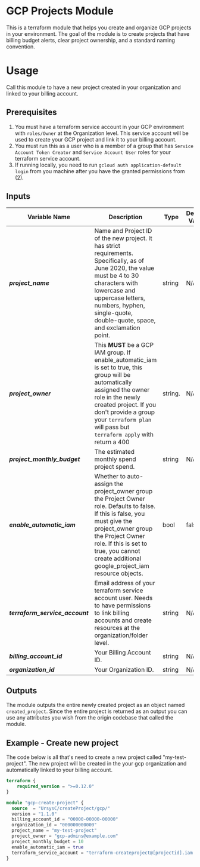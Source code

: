 # GCP Projects Module
This is a terraform module that helps you create and organize GCP projects in your environment. The goal of the module is to create projects that have billing budget alerts, clear project ownership, and a standard naming convention.

# Usage
Call this module to have a new project created in your organization and linked to your billing account.

## Prerequisites

1. You must have a terraform service account in your GCP environment with `roles/Owner` at the Organization level. This service account will be used to create your GCP project and link it to your billing account.  
2. You must run this as a user who is a member of a group that has `Service Account Token Creator`
   and `Service Account User` roles for your terraform service account.
3. If running locally, you need to run `gcloud auth application-default login` from you machine
   after you have the granted permissions from (2).  

## Inputs
| Variable Name  | Description  | Type  | Default Value  | Required  |
|---------------|--------------|-------|----------------|-----------|
| __*project_name*__  | Name and Project ID of the new project.  It has strict requirements.  Specifically, as of June 2020, the value must be 4 to 30 characters with lowercase and uppercase letters, numbers, hyphen, single-quote, double-quote, space, and exclamation point.  | string | N/A | Yes |
| __*project_owner*__  | This __MUST__ be a GCP IAM group. If enable_automatic_iam is set to true, this group will be automatically assigned the owner role in the newly created project. If you don't provide a group your `terraform plan` will pass but `terraform apply` with return a 400  | string. | N/A | Yes |
| __*project_monthly_budget*__  | The estimated monthly spend project spend.  | string | N/A | Yes |
| __*enable_automatic_iam*__  | Whether to auto-assign the project_owner group the Project Owner role. Defaults to false. If this is false, you must give the project_owner group the Project Owner role. If this is set to true, you cannot create additional google_project_iam resource objects.  | bool | false | No |
| __*terraform_service_account*__  | Email address of your terraform service account user. Needs to have permissions to link billing accounts and create resources at the organization/folder level. | string | N/A | Yes |
| __*billing_account_id*__  | Your Billing Account ID. | string | N/A | Yes |
| __*organization_id*__  | Your Organization ID. | string | N/A | Yes |

## Outputs
The module outputs the entire newly created project as an object named `created_project`.  Since the entire project is returned as an output you can use any attributes you wish from the origin codebase that called the module.

## Example - Create new project
The code below is all that's need to create a new project called "my-test-project".  The new project will be created in the your gcp organization and automatically linked to your billing account.
```terraform
terraform {
    required_version = ">=0.12.0"
}

module "gcp-create-project" {
  source  = "UrsysC/createProject/gcp/"
  version = "1.1.0"
  billing_account_id = "00000-00000-00000"
  organization_id = "000000000000"
  project_name = "my-test-project"
  project_owner = "gcp-admins@example.com"
  project_monthly_budget = 10
  enable_automatic_iam = true
  terraform_service_account = "terraform-createproject@[projectid].iam.gserviceaccount.com"
}
```
